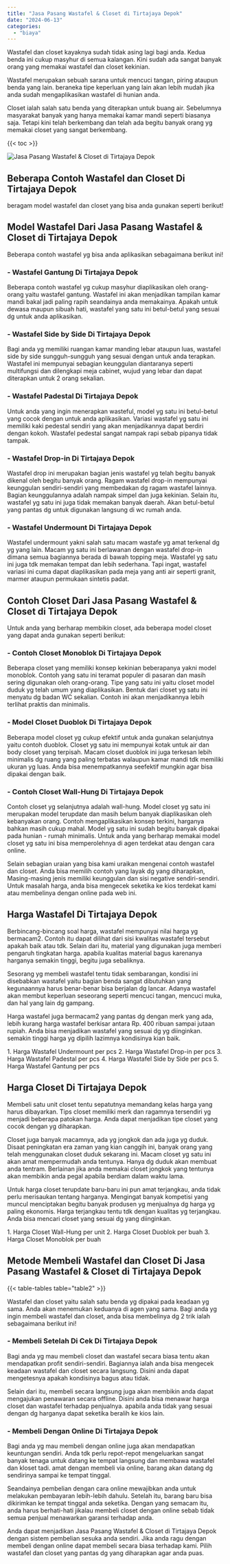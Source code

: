 ```yaml
---
title: "Jasa Pasang Wastafel & Closet di Tirtajaya Depok"
date: "2024-06-13"
categories: 
  - "biaya"
---
```


Wastafel dan closet kayaknya sudah tidak asing lagi bagi anda. Kedua benda ini cukup masyhur di semua kalangan. Kini sudah ada sangat banyak orang yang memakai wastafel dan closet kekinian.

Wastafel merupakan sebuah sarana untuk mencuci tangan, piring ataupun benda yang lain. beraneka tipe keperluan yang lain akan lebih mudah jika anda sudah mengaplikasikan wastafel di hunian anda.

Closet ialah salah satu benda yang diterapkan untuk buang air. Sebelumnya masyarakat banyak yang hanya memakai kamar mandi seperti biasanya saja. Tetapi kini telah berkembang dan telah ada begitu banyak orang yg memakai closet yang sangat berkembang.

{{< toc >}}

![Jasa Pasang Wastafel & Closet di Tirtajaya Depok](/images/wastafel-closet-murah62.png)

## Beberapa Contoh Wastafel dan Closet Di Tirtajaya Depok

beragam model wastafel dan closet yang bisa anda gunakan seperti berikut!

## Model Wastafel Dari Jasa Pasang Wastafel & Closet di Tirtajaya Depok

Beberapa contoh wastafel yg bisa anda aplikasikan sebagaimana berikut ini!

### \- Wastafel Gantung Di Tirtajaya Depok

Beberapa contoh wastafel yg cukup masyhur diaplikasikan oleh orang-orang yaitu wastafel gantung. Wastafel ini akan menjadikan tampilan kamar mandi bakal jadi paling rapih seandainya anda memakainya. Apakah untuk dewasa maupun sibuah hati, wastafel yang satu ini betul-betul yang sesuai dg untuk anda aplikasikan.

### \- Wastafel Side by Side Di Tirtajaya Depok

Bagi anda yg memiliki ruangan kamar manding lebar ataupun luas, wastafel side by side sungguh-sungguh yang sesuai dengan untuk anda terapkan. Wastafel ini mempunyai sebagian keunggulan diantaranya seperti multifungsi dan dilengkapi meja cabinet, wujud yang lebar dan dapat diterapkan untuk 2 orang sekalian.

### \- Wastafel Padestal Di Tirtajaya Depok

Untuk anda yang ingin menerapkan wasteful, model yg satu ini betul-betul yang cocok dengan untuk anda aplikasikan. Variasi wastafel yg satu ini memiliki kaki pedestal sendiri yang akan menjadikannya dapat berdiri dengan kokoh. Wastafel pedestal sangat nampak rapi sebab pipanya tidak tampak.

### \- Wastafel Drop-in Di Tirtajaya Depok

Wastafel drop ini merupakan bagian jenis wastafel yg telah begitu banyak dikenal oleh begitu banyak orang. Ragam wastafel drop-in mempunyai keunggulan sendiri-sendiri yang membedakan dg ragam wastafel lainnya. Bagian keunggulannya adalah nampak simpel dan juga kekinian. Selain itu, wastafel yg satu ini juga tidak memakan banyak daerah. Akan betul-betul yang pantas dg untuk digunakan langsung di wc rumah anda.

### \- Wastafel Undermount Di Tirtajaya Depok

Wastafel undermount yakni salah satu macam wastafe yg amat terkenal dg yg yang lain. Macam yg satu ini berlawanan dengan wastafel drop-in dimana semua bagiannya berada di bawah topping meja. Wastafel yg satu ini juga tdk memakan tempat dan lebih sederhana. Tapi ingat, wastafel variasi ini cuma dapat diaplikasikan pada meja yang anti air seperti granit, marmer ataupun permukaan sintetis padat.

## Contoh Closet Dari Jasa Pasang Wastafel & Closet di Tirtajaya Depok

Untuk anda yang berharap membikin closet, ada beberapa model closet yang dapat anda gunakan seperti berikut:

### \- Contoh Closet Monoblok Di Tirtajaya Depok

Beberapa closet yang memiliki konsep kekinian beberapanya yakni model monoblok. Contoh yang satu ini teramat populer di pasaran dan masih sering digunakan oleh orang-orang. Tipe yang satu ini yaitu closet model duduk yg telah umum yang diaplikasikan. Bentuk dari closet yg satu ini menyatu dg badan WC sekalian. Contoh ini akan menjadikannya lebih terlihat praktis dan minimalis.

### \- Model Closet Duoblok Di Tirtajaya Depok

Beberapa model closet yg cukup efektif untuk anda gunakan selanjutnya yaitu contoh duoblok. Closet yg satu ini mempunyai kotak untuk air dan body closet yang terpisah. Macam closet duoblok ini juga terkesan lebih minimalis dg ruang yang paling terbatas walaupun kamar mandi tdk memiliki ukuran yg luas. Anda bisa menempatkannya seefektif mungkin agar bisa dipakai dengan baik.

### \- Contoh Closet Wall-Hung Di Tirtajaya Depok

Contoh closet yg selanjutnya adalah wall-hung. Model closet yg satu ini merupakan model terupdate dan masih belum banyak diaplikasikan oleh kebanyakan orang. Contoh mengaplikasikan konsep terkini, harganya bahkan masih cukup mahal. Model yg satu ini sudah begitu banyak dipakai pada hunian - rumah minimalis. Untuk anda yang berharap memakai model closet yg satu ini bisa memperolehnya di agen terdekat atau dengan cara online.

Selain sebagian uraian yang bisa kami uraikan mengenai contoh wastafel dan closet. Anda bisa memilih contoh yang layak dg yang diharapkan, Masing-masing jenis memiliki keunggulan dan sisi negative sendiri-sendiri. Untuk masalah harga, anda bisa mengecek seketika ke kios terdekat kami atau membelinya dengan online pada web ini.

## Harga Wastafel Di Tirtajaya Depok

Berbincang-bincang soal harga, wastafel mempunyai nilai harga yg bermacam2. Contoh itu dapat dilihat dari sisi kwalitas wastafel tersebut apakah baik atau tdk. Selain dari itu, material yang digunakan juga memberi pengaruh tingkatan harga. apabila kualitas material bagus karenanya harganya semakin tinggi, begitu juga sebaliknya.

Sesorang yg membeli wastafel tentu tidak sembarangan, kondisi ini disebabkan wastafel yaitu bagian benda sangat dibutuhkan yang kegunaannya harus benar-benar bisa berjalan dg lancar. Adanya wastafel akan membut keperluan seseorang seperti mencuci tangan, mencuci muka, dan hal yang lain dg gampang.

Harga wastafel juga bermacam2 yang pantas dg dengan merk yang ada, lebih kurang harga wastafel berkisar antara Rp. 400 ribuan sampai jutaan rupiah. Anda bisa menjadikan wastafel yang sesuai dg yg diinginkan. semakin tinggi harga yg dipilih lazimnya kondisinya kian baik.

1\. Harga Wastafel Undermount per pcs 2. Harga Wastafel Drop-in per pcs 3. Harga Wastafel Padestal per pcs 4. Harga Wastafel Side by Side per pcs 5. Harga Wastafel Gantung per pcs

## Harga Closet Di Tirtajaya Depok

Membeli satu unit closet tentu sepatutnya memandang kelas harga yang harus dibayarkan. Tips closet memiliki merk dan ragamnya tersendiri yg menjadi beberapa patokan harga. Anda dapat menjadikan tipe closet yang cocok dengan yg diharapkan.

Closet juga banyak macamnya, ada yg jongkok dan ada juga yg duduk. Disaat peningkatan era zaman yang kian canggih ini, banyak orang yang telah menggunakan closet duduk sekarang ini. Macam closet yg satu ini akan amat mempermudah anda tentunya. Hanya dg duduk akan membuat anda tentram. Berlainan jika anda memakai closet jongkok yang tentunya akan membikin anda pegal apabila berdiam dalam waktu lama.

Untuk harga closet terupdate baru-baru ini pun amat terjangkau, anda tidak perlu merisaukan tentang harganya. Mengingat banyak kompetisi yang muncul menciptakan begitu banyak produsen yg menjualnya dg harga yg paling ekonomis. Harga terjangkau tentu tdk dengan kualitas yg terjangkau. Anda bisa mencari closet yang sesuai dg yang diinginkan.

1\. Harga Closet Wall-Hung per unit 2. Harga Closet Duoblok per buah 3. Harga Closet Monoblok per buah

## Metode Membeli Wastafel dan Closet Di Jasa Pasang Wastafel & Closet di Tirtajaya Depok

{{< table-tables table="table2" >}}

Wastafel dan closet yaitu salah satu benda yg dipakai pada keadaan yg sama. Anda akan menemukan keduanya di agen yang sama. Bagi anda yg ingin membeli wastafel dan closet, anda bisa membelinya dg 2 trik ialah sebagaimana berikut ini!

### \- Membeli Setelah Di Cek Di Tirtajaya Depok

Bagi anda yg mau membeli closet dan wastafel secara biasa tentu akan mendapatkan profit sendiri-sendiri. Bagiannya ialah anda bisa mengecek keadaan wastafel dan closet secara langsung. Disini anda dapat mengetesnya apakah kondisinya bagus atau tidak.

Selain dari itu, membeli secara langsung juga akan membikin anda dapat mengajukan penawaran secara offline. Disini anda bisa menawar harga closet dan wastafel terhadap penjualnya. apabila anda tidak yang sesuai dengan dg harganya dapat seketika beralih ke kios lain.

### \- Membeli Dengan Online Di Tirtajaya Depok

Bagi anda yg mau membeli dengan online juga akan mendapatkan keuntungan sendiri. Anda tdk perlu repot-repot mengeluarkan sangat banyak tenaga untuk datang ke tempat langsung dan membawa wastafel dan kloset tadi. amat dengan membeli via online, barang akan datang dg sendirinya sampai ke tempat tinggal.

Seandainya pembelian dengan cara online mewajibkan anda untuk melakukan pembayaran lebih-lebih dahulu. Setelah itu, barang baru bisa dikirimkan ke tempat tinggal anda seketika. Dengan yang semacam itu, anda harus berhati-hati jikalau membeli closet dengan online sebab tidak semua penjual menawarkan garansi terhadap anda.

Anda dapat menjadikan Jasa Pasang Wastafel & Closet di Tirtajaya Depok dengan sistem pembelian sesuka anda sendiri. Jika anda ragu dengan membeli dengan online dapat membeli secara biasa terhadap kami. Pilih wastafel dan closet yang pantas dg yang diharapkan agar anda puas.
